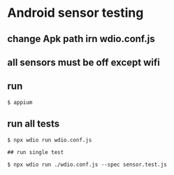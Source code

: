 # Android sensor testing

## change Apk path irn wdio.conf.js
## all sensors must be off except wifi

## run 
    $ appium

## run all tests
    
    $ npx wdio run wdio.conf.js

    ## run single test

    $ npx wdio run ./wdio.conf.js --spec sensor.test.js
   